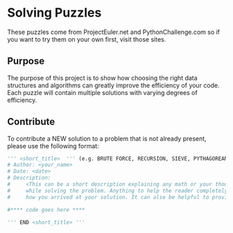Solving Puzzles
===============

These puzzles come from ProjectEuler.net and PythonChallenge.com so if you want to try them on your own first, 
visit those sites.

## Purpose

The purpose of this project is to show how choosing the right data structures and algorithms can greatly improve 
the efficiency of your code. Each puzzle will contain multiple solutions with varying degrees of efficiency.

## Contribute

To contribute a NEW solution to a problem that is not already present, please use the following format:

```python
''' <short_title>  ''' (e.g. BRUTE FORCE, RECURSION, SIEVE, PYTHAGOREAN THEOREM)
# Author: <your_name>
# Date: <date>
# Description:
#     <This can be a short description explaining any math or your thought process
#     while solving the problem. Anything to help the reader completely understand
#     how you arrived at your solution. It can also be helpful to provide links here.>

#**** code goes here ****

''' END <short_title> '''
```
